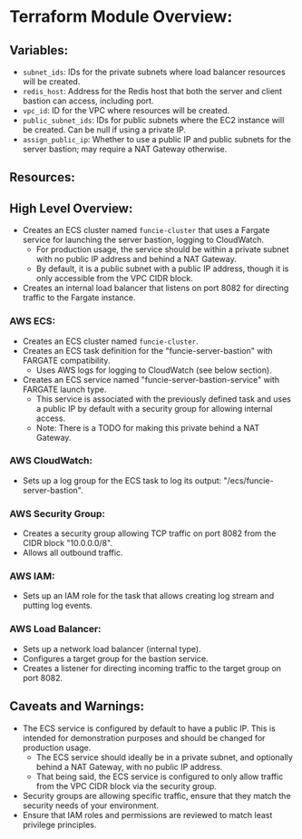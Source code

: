 # Terraform Module Overview:

## Variables:

- `subnet_ids`: IDs for the private subnets where load balancer resources will be created.
- `redis_host`: Address for the Redis host that both the server and client bastion can access, including port.
- `vpc_id`: ID for the VPC where resources will be created.
- `public_subnet_ids`: IDs for public subnets where the EC2 instance will be created. Can be null if using a private IP.
- `assign_public_ip`: Whether to use a public IP and public subnets for the server bastion; may require a NAT Gateway otherwise.

## Resources:

## High Level Overview:

- Creates an ECS cluster named `funcie-cluster` that uses a Fargate service for launching the server bastion, logging to CloudWatch.
  - For production usage, the service should be within a private subnet with no public IP address and behind a NAT Gateway.
  - By default, it is a public subnet with a public IP address, though it is only accessible from the VPC CIDR block.
- Creates an internal load balancer that listens on port 8082 for directing traffic to the Fargate instance.

### AWS ECS:

- Creates an ECS cluster named `funcie-cluster`.
- Creates an ECS task definition for the "funcie-server-bastion" with FARGATE compatibility.
  - Uses AWS logs for logging to CloudWatch (see below section).
- Creates an ECS service named "funcie-server-bastion-service" with FARGATE launch type.
  - This service is associated with the previously defined task and uses a public IP by default with a security group for allowing internal access.
  - Note: There is a TODO for making this private behind a NAT Gateway.

### AWS CloudWatch:

- Sets up a log group for the ECS task to log its output: "/ecs/funcie-server-bastion".

### AWS Security Group:

- Creates a security group allowing TCP traffic on port 8082 from the CIDR block "10.0.0.0/8".
- Allows all outbound traffic.

### AWS IAM:

- Sets up an IAM role for the task that allows creating log stream and putting log events.

### AWS Load Balancer:

- Sets up a network load balancer (internal type).
- Configures a target group for the bastion service.
- Creates a listener for directing incoming traffic to the target group on port 8082.

## Caveats and Warnings:

- The ECS service is configured by default to have a public IP. This is intended for demonstration purposes and should be changed for production usage.
  - The ECS service should ideally be in a private subnet, and optionally behind a NAT Gateway, with no public IP address.
  - That being said, the ECS service is configured to only allow traffic from the VPC CIDR block via the security group.
- Security groups are allowing specific traffic, ensure that they match the security needs of your environment.
- Ensure that IAM roles and permissions are reviewed to match least privilege principles.
